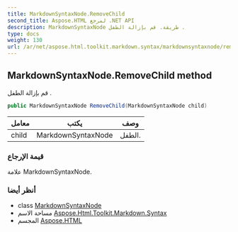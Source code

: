 ```yaml
---
title: MarkdownSyntaxNode.RemoveChild
second_title: Aspose.HTML لمرجع .NET API
description: MarkdownSyntaxNode طريقة. قم بإزالة الطفل .
type: docs
weight: 130
url: /ar/net/aspose.html.toolkit.markdown.syntax/markdownsyntaxnode/removechild/
---
```

## MarkdownSyntaxNode.RemoveChild method

قم بإزالة الطفل .

```csharp
public MarkdownSyntaxNode RemoveChild(MarkdownSyntaxNode child)
```

| معامل | يكتب | وصف |
| --- | --- | --- |
| child | MarkdownSyntaxNode | الطفل. |

### قيمة الإرجاع

علامة MarkdownSyntaxNode.

### أنظر أيضا

* class [MarkdownSyntaxNode](../)
* مساحة الاسم [Aspose.Html.Toolkit.Markdown.Syntax](../../markdownsyntaxnode/)
* المجسم [Aspose.HTML](../../../)


